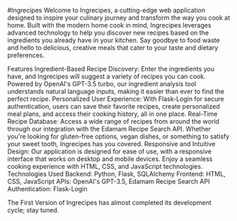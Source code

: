 #Ingrecipes
Welcome to Ingrecipes, a cutting-edge web application designed to inspire your culinary journey and transform the way you cook at home. Built with the modern home cook in mind, Ingrecipes leverages advanced technology to help you discover new recipes based on the ingredients you already have in your kitchen. Say goodbye to food waste and hello to delicious, creative meals that cater to your taste and dietary preferences.

Features
Ingredient-Based Recipe Discovery: Enter the ingredients you have, and Ingrecipes will suggest a variety of recipes you can cook. Powered by OpenAI's GPT-3.5 turbo, our ingredient analysis tool understands natural language inputs, making it easier than ever to find the perfect recipe.
Personalized User Experience: With Flask-Login for secure authentication, users can save their favorite recipes, create personalized meal plans, and access their cooking history, all in one place.
Real-Time Recipe Database: Access a wide range of recipes from around the world through our integration with the Edamam Recipe Search API. Whether you're looking for gluten-free options, vegan dishes, or something to satisfy your sweet tooth, Ingrecipes has you covered.
Responsive and Intuitive Design: Our application is designed for ease of use, with a responsive interface that works on desktop and mobile devices. Enjoy a seamless cooking experience with HTML, CSS, and JavaScript technologies.
Technologies Used
Backend: Python, Flask, SQLAlchemy
Frontend: HTML, CSS, JavaScript
APIs: OpenAI's GPT-3.5, Edamam Recipe Search API
Authentication: Flask-Login


The First Version of Ingrecipes has almost completed its development cycle; stay tuned. 
